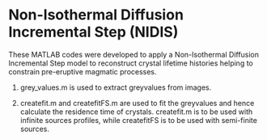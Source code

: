 # Non-Isothermal Diffusion Incremental Step (NIDIS)

These MATLAB codes were developed to apply a Non-Isothermal Diffusion Incremental Step model to reconstruct crystal lifetime histories helping to constrain pre-eruptive magmatic processes.


1) grey_values.m is used to extract greyvalues from images.

2) createfit.m and createfitFS.m are used to fit the greyvalues and hence calculate the residence time of crystals. createfit.m is to be used with infinite sources profiles, while createfitFS is to be used with semi-finite sources.

